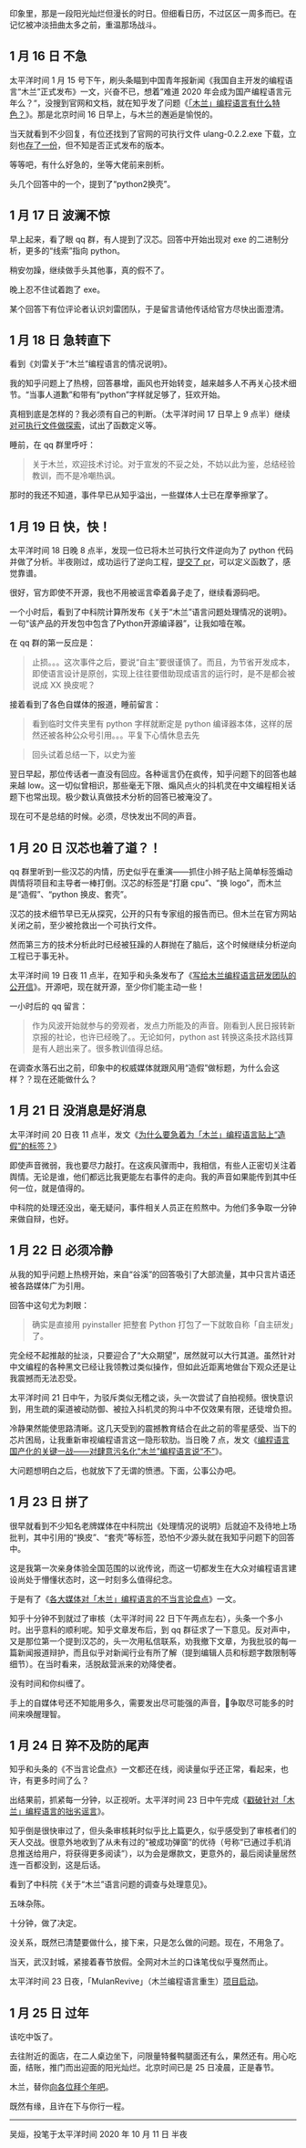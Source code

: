 
印象里，那是一段阳光灿烂但漫长的时日。但细看日历，不过区区一周多而已。在记忆被冲淡扭曲太多之前，重温那场战斗。

## 1 月 16 日 不急

太平洋时间 1 月 15 号下午，刷头条瞄到中国青年报新闻《我国自主开发的编程语言“木兰”正式发布》一文，兴奋不已，想着”难道 2020 年会成为国产编程语言元年么？“，没搜到官网和文档，就在知乎发了问题《[「木兰」编程语言有什么特色？](https://www.zhihu.com/question/366509495)》。那是北京时间 16 日早上，与木兰的邂逅是愉悦的。

当天就看到不少回复，有位还找到了官网的可执行文件 ulang-0.2.2.exe 下载，立刻也[存了一份](https://github.com/MulanRevive/bounty/tree/master/%E5%8E%9F%E5%A7%8B%E8%B5%84%E6%96%99/%E5%8F%AF%E6%89%A7%E8%A1%8C%E6%96%87%E4%BB%B6)，但不知是否正式发布的版本。

等等吧，有什么好急的，坐等大佬前来剖析。

头几个回答中的一个，提到了“python2换壳”。

## 1 月 17 日 波澜不惊

早上起来，看了眼 qq 群，有人提到了汉芯。回答中开始出现对 exe 的二进制分析，更多的“线索”指向 python。

稍安勿躁，继续做手头其他事，真的假不了。

晚上忍不住试着跑了 exe。

某个回答下有位评论者认识刘雷团队，于是留言请他传话给官方尽快出面澄清。

## 1 月 18 日 急转直下

看到《刘雷关于“木兰”编程语言的情况说明》。

我的知乎问题上了热榜，回答暴增，画风也开始转变，越来越多人不再关心技术细节。“当事人道歉”和带有“python”字样就足够了，狂欢开始。

真相到底是怎样的？我必须有自己的判断。（太平洋时间 17 日早上 9 点半）继续[对可执行文件做探索](https://www.zhihu.com/question/366509495/answer/977696328)，试出了函数定义等。

睡前，在 qq 群里呼吁：

> 关于木兰，欢迎技术讨论。对于宣发的不妥之处，不妨以此为鉴，总结经验教训，而不是冷嘲热讽。

那时的我还不知道，事件早已从知乎溢出，一些媒体人士已在摩拳擦掌了。

## 1 月 19 日 快，快！

太平洋时间 18 日晚 8 点半，发现一位已将木兰可执行文件逆向为了 python 代码并做了分析。半夜刚过，成功运行了逆向工程，[提交了 pr](https://github.com/daorys1/mulan/pull/3)，可以定义函数了，感觉靠谱。

很好，官方即使不开源，我也不用被谣言牵着鼻子走了，继续看源码吧。

一个小时后，看到了中科院计算所发布《关于“木兰”语言问题处理情况的说明》。一句“该产品的开发包中包含了Python开源编译器”，让我如噎在喉。

在 qq 群的第一反应是：

> 止损。。。这次事件之后，要说“自主”要很谨慎了。而且，为节省开发成本，即使语言设计是原创，实现上往往要借助现成语言的运行时，是不是都会被说成 XX 换皮呢？ 

接着看到了各色自媒体的报道，睡前留言：

> 看到临时文件夹里有 python 字样就断定是 python 编译器本体，这样的居然还被各种公众号引用。。。平复下心情休息去先

> 回头试着总结一下，以史为鉴

翌日早起，那位传话者一直没有回应。各种谣言仍在疯传，知乎问题下的回答也越来越 low。这一切似曾相识，那些毫无下限、煽风点火的抖机灵在中文编程相关话题下也常出现。极少数认真做技术分析的回答已被淹没了。

现在可不是总结的时候。必须，尽快发出不同的声音。

## 1 月 20 日 汉芯也着了道？！

qq 群里听到一些汉芯的内情，历史似乎在重演——抓住小辫子贴上简单标签煽动舆情将项目和主导者一棒打倒。汉芯的标签是“打磨 cpu”、“换 logo”，而木兰是“造假”、“python 换皮、套壳”。

汉芯的技术细节早已无从探究，公开的只有专家组的报告而已。但木兰在官方网站关闭之前，至少被抢救出一个可执行文件。

然而第三方的技术分析此时已经被狂躁的人群抛在了脑后，这个时候继续分析逆向工程已于事无补。

太平洋时间 19 日夜 11 点半，在知乎和头条发布了《[写给木兰编程语言研发团队的公开信](https://zhuanlan.zhihu.com/p/103557434)》。开源吧，现在就开源，至少你们能主动一些！

一小时后的 qq 留言：

> 作为风波开始就参与的旁观者，发点力所能及的声音。刚看到人民日报转新京报的社论，也许已经晚了。。无论如何，python ast 转换这条技术路线算是有人趟出来了。很多教训值得总结。

在调查水落石出之前，印象中的权威媒体就跟风用“造假”做标题，为什么会这样？？现在还能做什么？

## 1 月 21 日 没消息是好消息

太平洋时间 20 日夜 11 点半，发文《[为什么要急着为「木兰」编程语言贴上“造假”的标签？](https://zhuanlan.zhihu.com/p/103668152)》

即使声音微弱，我也要尽力敲打。在这疾风骤雨中，我相信，有些人正密切关注着舆情。无论是谁，他们都远比我更能左右事件的走向。我的声音如果能传到其中任何一位，就是值得的。

中科院的处理还没出，毫无疑问，事件相关人员正在煎熬中。为他们多争取一分钟来做自辩，也好。

## 1 月 22 日 必须冷静

从我的知乎问题上热榜开始，来自“谷溪”的回答吸引了大部流量，其中只言片语还被各路媒体广为引用。

回答中这句尤为刺眼：

> 确实是直接用 pyinstaller 把整套 Python 打包了一下就敢自称「自主研发」了。

完全经不起推敲的扯淡，只要迎合了“大众期望”，居然就可以大行其道。虽然针对中文编程的各种黑文已经让我领教过类似操作，但如此近距离地做台下观众还是让我震撼而无法忍受。

太平洋时间 21 日中午，为驳斥类似无稽之谈，头一次尝试了自拍视频。很快意识到，用生疏的渠道被动防御、被拉入抖机灵的狗斗中不仅效果有限，还徒增负担。

冷静果然能使思路清晰。这几天受到的震撼教育结合在此之前的零星感受、当下的芯片困局，让我重新审视编程语言这一隐形软肋。当日晚 7 点，发文《[编程语言国产化的关键一战——对肆意污名化“木兰”编程语言说“不”](https://zhuanlan.zhihu.com/p/103734308)》。

大问题想明白之后，也就放下了无谓的愤懑。下面，公事公办吧。

## 1 月 23 日 拼了

很早就看到不少知名老牌媒体在中科院出《处理情况的说明》后就迫不及待地上场批判，其中引用的“换皮”、“套壳”等标签，恐怕不少源头就在我知乎问题下的回答中。

这是我第一次亲身体验全国范围的以讹传讹，而这一切都发生在大众对编程语言建设尚处于懵懂状态时，这一时刻多么值得纪念。

于是有了《[各大媒体对「木兰」编程语言的不当言论盘点](https://zhuanlan.zhihu.com/p/103819592)》一文。

知乎十分钟不到就过了审核（太平洋时间 22 日下午两点左右），头条一个多小时。出乎意料的顺利呢。知乎文章发布后，到 qq 群征求了一下意见。反对声中，又是那位第一个提到汉芯的，头一次用私信联系，劝我撤下文章，为我批驳的每一篇新闻报道辩护，而且似乎对新闻行业有所了解（提到编辑人员和标题字数限制等细节）。在当时看来，活脱敌营派来的劝降使者。

没有时间和你纠缠了。

手上的自媒体号还不知能用多久，需要发出尽可能强的声音，争取尽可能多的时间来唤醒理智。

## 1 月 24 日 猝不及防的尾声

知乎和头条的《不当言论盘点》一文都还在线，阅读量似乎还正常，看起来，也许，有更多时间了么？

出结果前，抓紧每一分钟，以正视听。太平洋时间 23 日中午完成《[戳破针对「木兰」编程语言的拙劣谣言](https://zhuanlan.zhihu.com/p/103893370)》。

知乎倒是很快审过了，但头条审核耗时似乎比上篇更久，似乎感受到了审核者们的天人交战。很意外地收到了从未有过的“被成功弹窗”的优待（号称“已通过手机消息推送给用户，将获得更多阅读”），以为会是爆款文，更意外的，最后阅读量居然连一百都没到，这是后话。

看到了中科院《关于“木兰”语言问题的调查与处理意见》。

五味杂陈。

十分钟，做了决定。

没关系，既然已清楚要做什么，接下来，只是怎么做的问题。现在，不用急了。

当天，武汉封城，紧接着春节放假。全网对木兰的口诛笔伐似乎戛然而止。

太平洋时间 23 日夜，「MulanRevive」（木兰编程语言重生）[项目启动](https://zhuanlan.zhihu.com/p/103895446)。

## 1 月 25 日 过年

该吃中饭了。

去往附近的面店，在二人桌边坐下，问限量特餐鸭腿面还有么，果然还有。用心吃面，结账，推门而出迎面的阳光灿烂。北京时间已是 25 日凌晨，正是春节。

木兰，替你[向各位拜个年吧](https://zhuanlan.zhihu.com/p/103952156)。

既然有缘，且许在下与你行一程。

----------------------------

吴烜，投笔于太平洋时间 2020 年 10 月 11 日 半夜